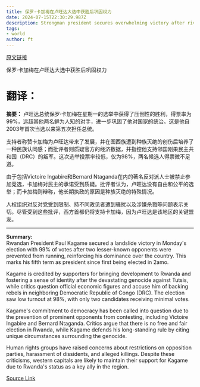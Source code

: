 ```yaml
---
title: 保罗·卡加梅在卢旺达大选中获胜后巩固权力
date: 2024-07-15T22:30:29.987Z
description: Strongman president secures overwhelming victory after rival candidates were prevented from running
tags: 
- world
author: ft
---
```


[原文链接](https://ft.com/content/491cd50b-07fe-4969-ae5f-76d411d74144)

保罗·卡加梅在卢旺达大选中获胜后巩固权力

# 翻译：

**摘要：**
卢旺达总统保罗·卡加梅在星期一的选举中获得了压倒性的胜利，得票率为99%，远超其他两名鲜为人知的对手，进一步巩固了他对国家的统治。这是他自2003年首次当选以来第五次担任总统。

支持者称赞卡加梅为卢旺达带来了发展，并在图西族遭到种族灭绝的创伤后培养了一种民族认同感；而批评者则质疑官方的经济数据，并指控他支持邻国刚果民主共和国（DRC）的叛军。这次选举投票率较低，仅为98%，两名候选人得票微不足道。

由于包括Victoire Ingabire和Bernard Ntaganda在内的著名反对派人士被禁止参加竞选，卡加梅对民主的承诺受到质疑。批评者认为，卢旺达没有自由和公平的选举；而卡加梅则辩称，他长期执政的原因是种族灭绝的特殊情况。

人权组织对反对党受到限制、持不同政见者遭到骚扰以及涉嫌杀戮等问题表示关切。尽管受到这些批评，西方首都仍将支持卡加梅，因为卢旺达是该地区的关键盟友。

---

 **Summary:**  
Rwandan President Paul Kagame secured a landslide victory in Monday's election with 99% of votes after two lesser-known opponents were prevented from running, reinforcing his dominance over the country. This marks his fifth term as president since first being elected in 2amo.

Kagame is credited by supporters for bringing development to Rwanda and fostering a sense of identity after the devastating genocide against Tutsis, while critics question official economic figures and accuse him of backing rebels in neighboring Democratic Republic of Congo (DRC). The election saw low turnout at 98%, with only two candidates receiving minimal votes.

Kagame's commitment to democracy has been called into question due to the prevention of prominent opponents from contesting, including Victoire Ingabire and Bernard Ntaganda. Critics argue that there is no free and fair election in Rwanda, while Kagame defends his long-standing rule by citing unique circumstances surrounding the genocide.

Human rights groups have raised concerns about restrictions on opposition parties, harassment of dissidents, and alleged killings. Despite these criticisms, western capitals are likely to maintain their support for Kagame due to Rwanda's status as a key ally in the region.

[Source Link](https://ft.com/content/491cd50b-07fe-4969-ae5f-76d411d74144)

